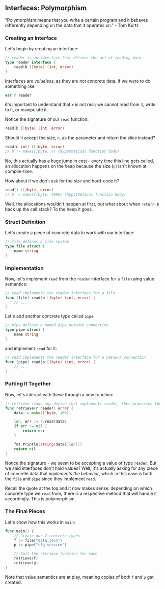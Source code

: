 ## Interfaces: Polymorphism

"Polymorphism means that you write a certain program and it behaves differently depending on the data that it operates on." - Tom Kurtz

### Creating an Interface

Let's begin by creating an interface:

```go
// reader is an interface that defines the act of reading data
type reader interface {
	read(b []byte) (int, error)
}
```

Interfaces are _valueless_, as they are not concrete data. If we were to do something like

```go
var r reader
```

it's important to understand that `r` is not real; we cannot read from it, write to it, or manipulate it.

Notice the signature of our `read` function:

```go
read(b []byte) (int, error)
```

Should it accept the size, `n`, as the parameter and return the slice instead?

```go
read(n int) ([]byte, error)
// b := make([]byte, n) (hypothetical function body)
```

No, this actually has a huge jump in cost - every time this line gets called, an allocation happens on the heap because the size (`n`) isn't known at compile-time. 

How about if we don't ask for the size and hard-code it?

```go
read() ([]byte, error)
// b := make([]byte, 4096) (hypothetical function body)
```

Well, the allocations wouldn't happen at first, but what about when `return b` back up the call stack? To the heap it goes.

### Struct Definition

Let's create a piece of concrete data to work with our interface:

```go
// file defines a file system
type file struct {
	name string
}
```

### Implementation

Now, let's implement `read` from the `reader` interface for a `file` using value semantics:

```go
// read implements the reader interface for a file
func (file) read(b []byte) (int, error) {
	// ...
}
```

Let's add another concrete type called `pipe`

```go
// pipe defines a named pipe network connection
type pipe struct {
	name string
}
```

and implement `read` for it:

```go
// read implements the reader interface for a network connection
func (pipe) read(b []byte) (int, error) {
	// ...
}
```

### Putting It Together

Now, let's interact with these through a new function:

```go
// retrieve reads any device that implements reader, then processes the data
func retrieve(r reader) error {
	data := make([]byte, 100)

	len, err := r.read(data)
	if err != nil {
		return err
	}

	fmt.Println(string(data[:len]))
	return nil
}
```

Notice the signature - we seem to be accepting a value of type `reader`. But we said interfaces don't hold values? Well, it's actually asking for any piece of concrete data that _implements the behavior_, which in this case is both the `file` and `pipe` since they implement `read`.

Recall the quote at the top and it now makes sense: depending on which concrete type we `read` from, there is a respective method that will handle it accordingly. This is polymorphism.

### The Final Pieces

Let's show how this works in `main`:

```go
func main() {
	// Create our 2 concrete types
	f := file{"data.json"}
	p := pipe{"cfg_service"}

	// Call the retrieve function for each
	retrieve(f)
	retrieve(p)
}
```

Note that value semantics are at play, meaning copies of both `f` and `p` get created.
